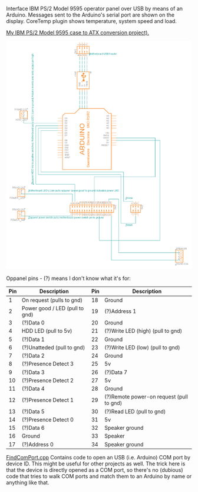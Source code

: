 Interface IBM PS/2 Model 9595 operator panel over USB by means of an Arduino. Messages sent to the Arduino's serial port are shown on the display. CoreTemp plugin shows temperature, system speed and load.

[My IBM PS/2 Model 9595 case to ATX conversion project).](https://kentie.net/article/ps2atx2020)

![schematic](Schematic.png)


Oppanel pins - (?) means I don't know what it's for:

Pin | Description                         | Pin | Description
----|-------------------------------------|-----|--------------
1   | On request (pulls to gnd)           | 18  | Ground
2   | Power good / LED (pull to gnd)      | 19  | (?)Address 1
3   | (?)Data 0                           | 20  | Ground
4   | HDD LED (pull to 5v)                | 21  | (?)Write LED (high) (pull to gnd)
5   | (?)Data 1                           | 22  | Ground
6   | (?)Unatteded (pull to gnd)          | 23  | (?)Write LED (low) (pull to gnd)
7   | (?)Data 2                           | 24  | Ground
8   | (?)Presence Detect 3                | 25  | 5v
9   | (?)Data 3                           | 26  | (?)Data 7
10  | (?)Presence Detect 2                | 27  | 5v
11  | (?)Data 4                           | 28  | Ground
12  | (?)Presence Detect 1                | 29  | (?)Remote power-on request (pull to gnd)
13  | (?)Data 5                           | 30  | (?)Read LED (pull to gnd)
14  | (?)Presence Detect 0                | 31  | 5v
15  | (?)Data 6                           | 32  | Speaker ground
16  | Ground                              | 33  | Speaker
17  | (?)Address 0                        | 34  | Speaker ground

[FindComPort.cpp](OpPanel/FindComPort.cpp) Contains code to open an USB (i.e. Arduino) COM port by device ID. This might be useful for other projects as well. The trick here is that the device is directly opened as a COM port, so there's no (dubious) code that tries to walk COM ports and match them to an Arduino by name or anything like that.
